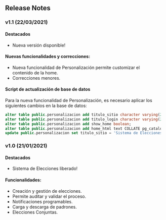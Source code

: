 ## Release Notes

### v1.1 (22/03/2021)

#### Destacados

* Nueva versión disponible!

#### Nuevas funcionalidades y correcciones:

* Nueva funcionalidad de Personalización permite customizar el contenido de la home.
* Correcciones menores.

#### Script de actualización de base de datos

Para la nueva funcionalidad de Personalización, es necesario aplicar los siguientes cambios en la base de datos:

```sql
alter table public.personalizacion add titulo_sitio character varying(255) COLLATE pg_catalog."default" NULL;
alter table public.personalizacion add titulo_login character varying(255) COLLATE pg_catalog."default" NULL;
alter table public.personalizacion add show_home boolean;
alter table public.personalizacion add home_html text COLLATE pg_catalog."default";
update public.personalizacion set titulo_sitio = 'Sistema de Elecciones - Lacnic', titulo_login = 'Elecciones LACNIC', show_home = false where id_personalizacion = 1;
```

### v1.0 (21/01/2021)

#### Destacados

* Sistema de Elecciones liberado!

#### Funcionalidades:

* Creación y gestión de elecciones.
* Permite auditar y validar el proceso.
* Notificaciones programables.
* Carga y descarga de padrones.
* Elecciones Conjuntas.
